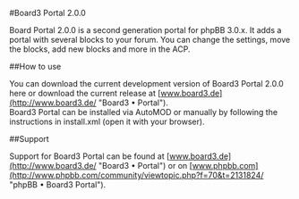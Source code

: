 #Board3 Portal 2.0.0

Board Portal 2.0.0 is a second generation portal for phpBB 3.0.x. It adds a portal with several blocks to your forum.
You can change the settings, move the blocks, add new blocks and more in the ACP.

##How to use

You can download the current development version of Board3 Portal 2.0.0 here or download the current release at [www.board3.de](http://www.board3.de/ "Board3 • Portal").  
Board3 Portal can be installed via AutoMOD or manually by following the instructions in install.xml (open it with your browser).

##Support

Support for Board3 Portal can be found at [www.board3.de](http://www.board3.de/ "Board3 • Portal") or on [www.phpbb.com](http://www.phpbb.com/community/viewtopic.php?f=70&t=2131824/ "phpBB • Board3 Portal").